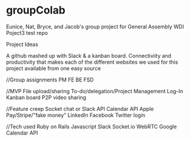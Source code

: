 # groupColab
Eunice, Nat, Bryce, and Jacob's group project for General Assembly WDI Poject3 test repo


Project Ideas

A github mashed up with Slack & a kanban board. Connectiviity and productivity that makes each of the different websites we used for this project available from one easy source

//Group assignments
PM
FE
BE
FSD

//MVP
File upload/sharing
To-do/delegation/Project Management
Log-In
Kanban board
P2P video sharing

//Feature creep
Socket chat or Slack API
Calendar API
Apple Pay/Stripe/"fake money"
LinkedIn Facebook Twitter login



//Tech used
Ruby on Rails
Javascript
Slack
Socket.io
WebRTC
Google Calendar API